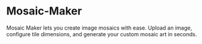 # Mosaic-Maker

Mosaic Maker lets you create image mosaics with ease. Upload an image, configure tile dimensions, and generate your custom mosaic art in seconds.
